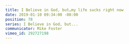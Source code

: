 ```yaml
---
title: I Believe in God, but…my life sucks right now
date: 2019-01-10 09:34:00 -08:00
position: 78
series: I Believe in God, but...
communicator: Mike Foster
vimeo_id: 292727198
---
```



